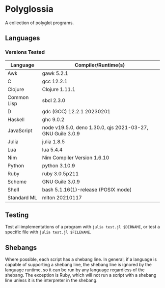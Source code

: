 # Polyglossia

A collection of polyglot programs.

## Languages

### Versions Tested

| Language    | Compiler/Runtime(s)
| -           | -
| Awk         | gawk 5.2.1
| C           | gcc 12.2.1
| Clojure     | Clojure 1.11.1
| Common Lisp | sbcl 2.3.0
| D           | gdc (GCC) 12.2.1 20230201
| Haskell     | ghc 9.0.2
| JavaScript  | node v19.5.0, deno 1.30.0, qjs 2021-03-27, GNU Guile 3.0.9
| Julia       | julia 1.8.5
| Lua         | lua 5.4.4
| Nim         | Nim Compiler Version 1.6.10
| Python      | python 3.10.9
| Ruby        | ruby 3.0.5p211
| Scheme      | GNU Guile 3.0.9
| Shell       | bash 5.1.16(1)-release (POSIX mode)
| Standard ML | mlton 20210117

## Testing

Test all implementations of a program with `julia test.jl $DIRNAME`, or
test a specific file with `julia test.jl $FILENAME`.

## Shebangs

Where possible, each script has a shebang line. In general, if a language is
capable of supporting a shebang line, the shebang line is ignored by the
language runtime, so it can be run by any language regardless of the shebang.
The exception is Ruby, which will not run a script with a shebang line unless
it is the interpreter in the shebang.
